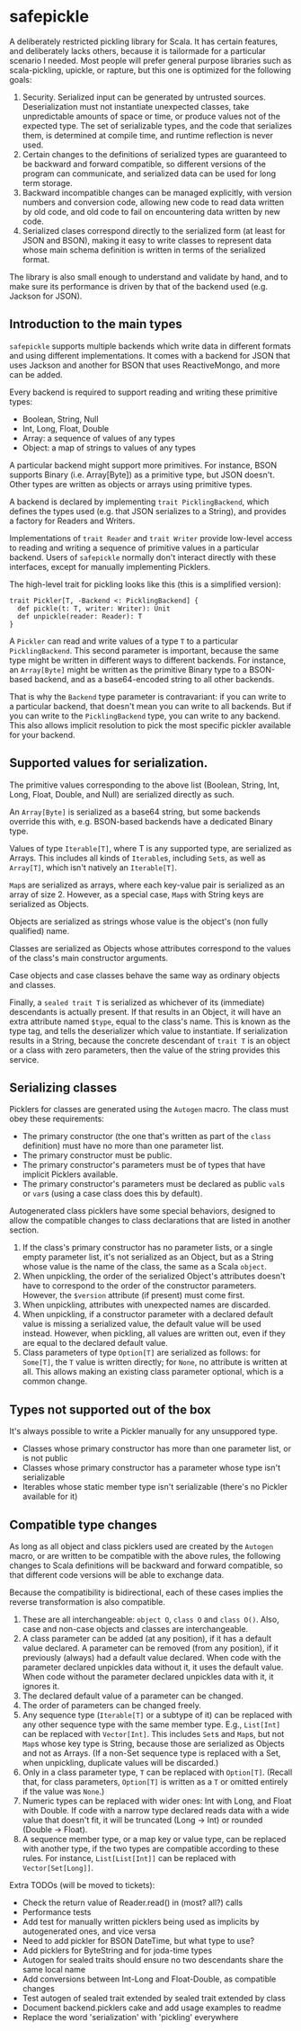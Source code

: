 # safepickle

A deliberately restricted pickling library for Scala. It has certain features, and deliberately lacks others, because it is tailormade for a particular scenario I needed. Most people will prefer general purpose libraries such as scala-pickling, upickle, or rapture, but this one is optimized for the following goals:

 1. Security. Serialized input can be generated by untrusted sources. Deserialization must not instantiate unexpected classes, take unpredictable amounts of space or time, or produce values not of the expected type. The set of serializable types, and the code that serializes them, is determined at compile time, and runtime reflection is never used.
 2. Certain changes to the definitions of serialized types are guaranteed to be backward and forward compatible, so different versions of the program can communicate, and serialized data can be used for long term storage.
 3. Backward incompatible changes can be managed explicitly, with version numbers and conversion code, allowing new code to read data written by old code, and old code to fail on encountering data written by new code.
 4. Serialized clases correspond directly to the serialized form (at least for JSON and BSON), making it easy to write classes to represent data whose main schema definition is written in terms of the serialized format.

The library is also small enough to understand and validate by hand, and to make sure its performance is driven by that of the backend used (e.g. Jackson for JSON).

## Introduction to the main types

`safepickle` supports multiple backends which write data in different formats and using different implementations. It comes with a backend for JSON that uses Jackson and another for BSON that uses ReactiveMongo, and more can be added.

Every backend is required to support reading and writing these primitive types:
 
 * Boolean, String, Null
 * Int, Long, Float, Double
 * Array: a sequence of values of any types
 * Object: a map of strings to values of any types

A particular backend might support more primitives. For instance, BSON supports Binary (i.e. Array[Byte]) as a primitive type, but JSON doesn't. Other types are written as objects or arrays using primitive types.

A backend is declared by implementing `trait PicklingBackend`, which defines the types used (e.g. that JSON serializes to a String), and provides a factory for Readers and Writers.

Implementations of `trait Reader` and `trait Writer` provide low-level access to reading and writing a sequence of primitive values in a particular backend. Users of `safepickle` normally don't interact directly with these interfaces, except for manually implementing Picklers.

The high-level trait for pickling looks like this (this is a simplified version):

```
trait Pickler[T, -Backend <: PicklingBackend] {
  def pickle(t: T, writer: Writer): Unit
  def unpickle(reader: Reader): T
}
```

A `Pickler` can read and write values of a type `T` to a particular `PicklingBackend`. This second parameter is important, because the same type might be written in different ways to different backends. For instance, an `Array[Byte]` might be written as the primitive Binary type to a BSON-based backend, and as a base64-encoded string to all other backends.

That is why the `Backend` type parameter is contravariant: if you can write to a particular backend, that doesn't mean you can write to all backends. But if you can write to the `PicklingBackend` type, you can write to any backend. This also allows implicit resolution to pick the most specific pickler available for your backend.

## Supported values for serialization.

The primitive values corresponding to the above list (Boolean, String, Int, Long, Float, Double, and Null) are serialized directly as such.

An `Array[Byte]` is serialized as a base64 string, but some backends override this with, e.g. BSON-based backends have a dedicated Binary type.

Values of type `Iterable[T]`, where T is any supported type, are serialized as Arrays. This includes all kinds of `Iterable`s, including `Set`s, as well as `Array[T]`, which isn't natively an `Iterable[T]`.

`Map`s are serialized as arrays, where each key-value pair is serialized as an array of size 2. However, as a special case, `Map`s with String keys are serialized as Objects.

Objects are serialized as strings whose value is the object's (non fully qualified) name.

Classes are serialized as Objects whose attributes correspond to the values of the class's main constructor arguments.

Case objects and case classes behave the same way as ordinary objects and classes.

Finally, a `sealed trait T` is serialized as whichever of its (immediate) descendants is actually present. If that results in an Object, it will have an extra attribute named `$type`, equal to the class's name. This is known as the type tag, and tells the deserializer which value to instantiate. If serialization results in a String, because the concrete descendant of `trait T` is an object or a class with zero parameters, then the value of the string provides this service.

## Serializing classes

Picklers for classes are generated using the `Autogen` macro. The class must obey these requirements:

 * The primary constructor (the one that's written as part of the `class` definition) must have no more than one parameter list.
 * The primary constructor must be public.
 * The primary constructor's parameters must be of types that have implicit Picklers available.
 * The primary constructor's parameters must be declared as public `val`s or `var`s (using a case class does this by default).

Autogenerated class picklers have some special behaviors, designed to allow the compatible changes to class declarations that are listed in another section.

 1. If the class's primary constructor has no parameter lists, or a single empty parameter list, it's not serialized as an Object, but as a String whose value is the name of the class, the same as a Scala `object`.
 2. When unpickling, the order of the serialized Object's attributes doesn't have to correspond to the order of the constructor parameters. However, the `$version` attribute (if present) must come first.
 3. When unpickling, attributes with unexpected names are discarded.
 4. When unpickling, if a constructor parameter with a declared default value is missing a serialized value, the default value will be used instead. However, when pickling, all values are written out, even if they are equal to the declared default value.
 5. Class parameters of type `Option[T]` are serialized as follows: for `Some[T]`, the `T` value is written directly; for `None`, no attribute is written at all. This allows making an existing class parameter optional, which is a common change.

## Types not supported out of the box

It's always possible to write a Pickler manually for any unsuppored type.

 * Classes whose primary constructor has more than one parameter list, or is not public
 * Classes whose primary constructor has a parameter whose type isn't serializable
 * Iterables whose static member type isn't serializable (there's no Pickler available for it)

## Compatible type changes

As long as all object and class picklers used are created by the `Autogen` macro, or are written to be compatible with the above rules, the following changes to Scala definitions will be backward and forward compatible, so that different code versions will be able to exchange data.

Because the compatibility is bidirectional, each of these cases implies the reverse transformation is also compatible.

 1. These are all interchangeable: `object O`, `class O` and `class O()`. Also, case and non-case objects and classes are interchangeable.
 2. A class parameter can be added (at any position), if it has a default value declared. A parameter can be removed (from any position), if it previously (always) had a default value declared. When code with the parameter declared unpickles data without it, it uses the default value. When code without the parameter declared unpickles data with it, it ignores it.
 3. The declared default value of a parameter can be changed.
 4. The order of parameters can be changed freely.
 5. Any sequence type (`Iterable[T]` or a subtype of it) can be replaced with any other sequence type with the same member type. E.g., `List[Int]`  can be replaced with `Vector[Int]`. This includes `Set`s and `Map`s, but not `Map`s whose key type is String, because those are serialized as Objects and not as Arrays. (If a non-Set sequence type is replaced with a Set, when unpickling, duplicate values will be discarded.)
 6. Only in a class parameter type, `T` can be replaced with `Option[T]`. (Recall that, for class parameters, `Option[T]` is written as a `T` or omitted entirely if the value was `None`.)
 7. Numeric types can be replaced with wider ones: Int with Long, and Float with Double. If code with a narrow type declared reads data with a wide value that doesn't fit, it will be truncated (Long -> Int) or rounded (Double -> Float).
 8. A sequence member type, or a map key or value type, can be replaced with another type, if the two types are compatible according to these rules. For instance, `List[List[Int]]` can be replaced with `Vector[Set[Long]]`.

Extra TODOs (will be moved to tickets):
- Check the return value of Reader.read() in (most? all?) calls
- Performance tests
- Add test for manually written picklers being used as implicits by autogenerated ones, and vice versa
- Need to add pickler for BSON DateTime, but what type to use?
- Add picklers for ByteString and for joda-time types
- Autogen for sealed traits should ensure no two descendants share the same local name
- Add conversions between Int-Long and Float-Double, as compatible changes
- Test autogen of sealed trait extended by sealed trait extended by class
- Document backend.picklers cake and add usage examples to readme
- Replace the word 'serialization' with 'pickling' everywhere
